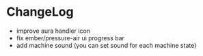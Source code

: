 # ChangeLog

* improve aura handler icon
* fix ember/pressure-air ui progress bar
* add machine sound (you can set sound for each machine state)

